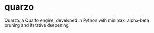 # quarzo
Quarzo: a Quarto engine, developed in Python with minimax, alpha-beta pruning and iterative deepening.
